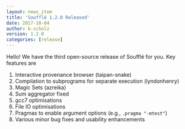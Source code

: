 ```yaml
---
layout: news_item
title: 'Soufflé 1.2.0 Released'
date: 2017-10-04
author: b-scholz
version: 1.2.0
categories: [release]
---
```

Hello! We have the third open-source release of Soufflé for you. Key features are

1. Interactive provenance browser (taipan-snake)
2. Compilation to subprograms for separate execution (lyndonhenry)
3. Magic Sets (azreika)
4. Sum aggregator fixed
5. gcc7 optimisations
6. File IO optimisations
7. Pragmas to enable argument options (e.g., ```.pragma "-mtest"```)
8. Various minor bug fixes and usability enhancements
